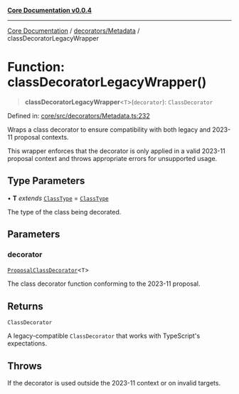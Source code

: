 [**Core Documentation v0.0.4**](../../../README.md)

***

[Core Documentation](../../../modules.md) / [decorators/Metadata](../README.md) / classDecoratorLegacyWrapper

# Function: classDecoratorLegacyWrapper()

> **classDecoratorLegacyWrapper**\<`T`\>(`decorator`): `ClassDecorator`

Defined in: [core/src/decorators/Metadata.ts:232](https://github.com/stonemjs/core/blob/93efe04ef1a71ad6f49c3b315da54d45ace50f23/src/decorators/Metadata.ts#L232)

Wraps a class decorator to ensure compatibility with both legacy and 2023-11 proposal contexts.

This wrapper enforces that the decorator is only applied in a valid 2023-11 proposal context
and throws appropriate errors for unsupported usage.

## Type Parameters

• **T** *extends* [`ClassType`](../../../declarations/type-aliases/ClassType.md) = [`ClassType`](../../../declarations/type-aliases/ClassType.md)

The type of the class being decorated.

## Parameters

### decorator

[`ProposalClassDecorator`](../../../declarations/type-aliases/ProposalClassDecorator.md)\<`T`\>

The class decorator function conforming to the 2023-11 proposal.

## Returns

`ClassDecorator`

A legacy-compatible `ClassDecorator` that works with TypeScript's expectations.

## Throws

If the decorator is used outside the 2023-11 context or on invalid targets.
